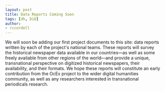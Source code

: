 ```yaml
---
layout: post
title: Data Reports Coming Soon
tags: [dh, DiD]
author: 
- rccordell
---
```


We will soon be adding our first project documents to this site: data reports written by each of the project's national teams. These reports will survey the historical newspaper data available in our countries—as well as some freely available from other regions of the world—and provide a unique, transnational perspective on digitized historical newspapers, their availability, and their formats. We hope these reports will constitute an early contribution from the OcEx project to the wider digital humanities community, as well as any researchers interested in transnational periodicals research.

